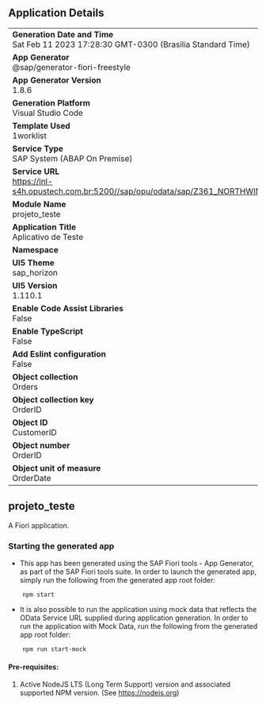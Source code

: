 ## Application Details
|               |
| ------------- |
|**Generation Date and Time**<br>Sat Feb 11 2023 17:28:30 GMT-0300 (Brasilia Standard Time)|
|**App Generator**<br>@sap/generator-fiori-freestyle|
|**App Generator Version**<br>1.8.6|
|**Generation Platform**<br>Visual Studio Code|
|**Template Used**<br>1worklist|
|**Service Type**<br>SAP System (ABAP On Premise)|
|**Service URL**<br>https://lnl-s4h.opustech.com.br:5200//sap/opu/odata/sap/Z361_NORTHWIND_SRV
|**Module Name**<br>projeto_teste|
|**Application Title**<br>Aplicativo de Teste|
|**Namespace**<br>|
|**UI5 Theme**<br>sap_horizon|
|**UI5 Version**<br>1.110.1|
|**Enable Code Assist Libraries**<br>False|
|**Enable TypeScript**<br>False|
|**Add Eslint configuration**<br>False|
|**Object collection**<br>Orders|
|**Object collection key**<br>OrderID|
|**Object ID**<br>CustomerID|
|**Object number**<br>OrderID|
|**Object unit of measure**<br>OrderDate|

## projeto_teste

A Fiori application.

### Starting the generated app

-   This app has been generated using the SAP Fiori tools - App Generator, as part of the SAP Fiori tools suite.  In order to launch the generated app, simply run the following from the generated app root folder:

```
    npm start
```

- It is also possible to run the application using mock data that reflects the OData Service URL supplied during application generation.  In order to run the application with Mock Data, run the following from the generated app root folder:

```
    npm run start-mock
```

#### Pre-requisites:

1. Active NodeJS LTS (Long Term Support) version and associated supported NPM version.  (See https://nodejs.org)


